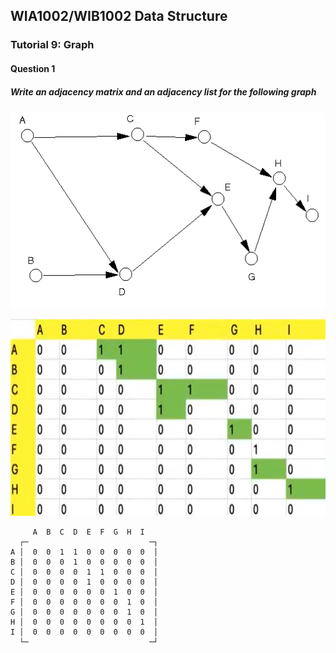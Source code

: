 ## WIA1002/WIB1002 Data Structure
### Tutorial 9:  Graph

#### Question 1
##### Write an adjacency matrix and an adjacency list for the following graph
<p align="center">
<img src="Graph.png" alt="Graph" width="529" height="315">
</p>

<p align="center">
<img src="Adjacency matrix.png" alt="Adjacency matrix.png" width="709" height="315">
</p>

```plaintext
     A  B  C  D  E  F  G  H  I  
  ┌─                           ─┐
A │  0  0  1  1  0  0  0  0  0  │
B │  0  0  0  1  0  0  0  0  0  │
C │  0  0  0  0  1  1  0  0  0  │
D │  0  0  0  0  1  0  0  0  0  │
E │  0  0  0  0  0  0  1  0  0  │
F │  0  0  0  0  0  0  0  1  0  │
G │  0  0  0  0  0  0  0  1  0  │
H │  0  0  0  0  0  0  0  0  1  │
I │  0  0  0  0  0  0  0  0  0  │
  └─                           ─┘
```

